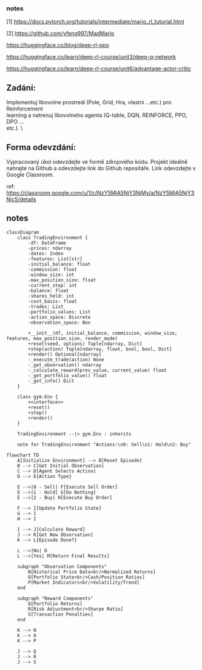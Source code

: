 
### notes 

[1] https://docs.pytorch.org/tutorials/intermediate/mario_rl_tutorial.html

[2] https://github.com/yfeng997/MadMario

https://huggingface.co/blog/deep-rl-ppo

https://huggingface.co/learn/deep-rl-course/unit3/deep-q-network

https://huggingface.co/learn/deep-rl-course/unit6/advantage-actor-critic 
## Zadání:
Implementuj libovolne prostredi (Pole, Grid, Hra, vlastni ...etc.) pro Reinforcement \
learning a natrenuj libovolneho agenta (Q-table, DQN, REINFORCE, PPO, DPO ... \
etc.). \

## Forma odevzdání:
Vypracovaný úkol odevzdejte ve formě zdrojového kódu. Projekt ideálně nahrajte na
Github a odevzdejte link do Github repositáře. Link odevzdejte v Google Classroom.

ref: https://classroom.google.com/u/1/c/NzY5MjA5NjY3NjMy/a/NzY5MjA5NjY3Njc5/details

## notes

```mermaid
classDiagram
    class TradingEnvironment {
        -df: DataFrame
        -prices: ndarray  
        -dates: Index
        -features: List[str]
        -initial_balance: float
        -commission: float
        -window_size: int
        -max_position_size: float
        -current_step: int
        -balance: float
        -shares_held: int
        -cost_basis: float
        -trades: List
        -portfolio_values: List
        -action_space: Discrete
        -observation_space: Box
        
        +__init__(df, initial_balance, commission, window_size, features, max_position_size, render_mode)
        +reset(seed, options) Tuple[ndarray, Dict]
        +step(action) Tuple[ndarray, float, bool, bool, Dict]
        +render() Optional[ndarray]
        -_execute_trade(action) None
        -_get_observation() ndarray
        -_calculate_reward(prev_value, current_value) float
        -_get_portfolio_value() float
        -_get_info() Dict
    }
    
    class gym.Env {
        <<interface>>
        +reset()
        +step()
        +render()
    }
    
    TradingEnvironment --|> gym.Env : inherits

    note for TradingEnvironment "Actions:\n0: Sell\n1: Hold\n2: Buy"
```
```mermaid
flowchart TD
    A[Initialize Environment] --> B[Reset Episode]
    B --> C[Get Initial Observation]
    C --> D[Agent Selects Action]
    D --> E{Action Type}
    
    E -->|0 - Sell| F[Execute Sell Order]
    E -->|1 - Hold| G[Do Nothing]
    E -->|2 - Buy| H[Execute Buy Order]
    
    F --> I[Update Portfolio State]
    G --> I
    H --> I
    
    I --> J[Calculate Reward]
    J --> K[Get New Observation]
    K --> L{Episode Done?}
    
    L -->|No| D
    L -->|Yes| M[Return Final Results]
    
    subgraph "Observation Components"
        N[Historical Price Data<br/>Normalized Returns]
        O[Portfolio State<br/>Cash/Position Ratios]
        P[Market Indicators<br/>Volatility/Trend]
    end
    
    subgraph "Reward Components"
        Q[Portfolio Returns]
        R[Risk Adjustment<br/>Sharpe Ratio]
        S[Transaction Penalties]
    end
    
    K --> N
    K --> O  
    K --> P
    
    J --> Q
    J --> R
    J --> S
```
